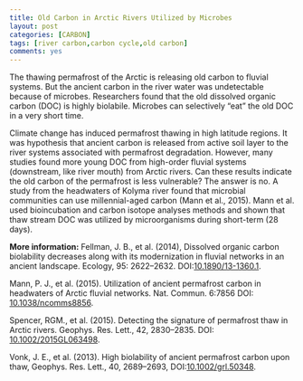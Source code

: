 ```yaml
---
title: Old Carbon in Arctic Rivers Utilized by Microbes
layout: post
categories: [CARBON]
tags: [river carbon,carbon cycle,old carbon]
comments: yes
---
```


The thawing permafrost of the Arctic is releasing old carbon to fluvial systems. But the ancient carbon in the river water was undetectable because of microbes. Researchers found that the old dissolved organic carbon (DOC) is highly biolabile. Microbes can selectively “eat” the old DOC in a very short time.

Climate change has induced permafrost thawing in high latitude regions. It was hypothesis that ancient carbon is released from active soil layer to the river systems associated with permafrost degradation. However, many studies found more young DOC from high-order fluvial systems (downstream, like river mouth) from Arctic rivers. Can these results indicate the old carbon of the permafrost is less vulnerable? The answer is no. A study from the headwaters of Kolyma river found that microbial communities can use millennial-aged carbon (Mann et al., 2015). Mann et al. used bioincubation and carbon isotope analyses methods and shown that thaw stream DOC was utilized by microorganisms during short-term (28 days).

**More information:** Fellman, J. B., et al. (2014), Dissolved organic carbon biolability decreases along with its modernization in fluvial networks in an ancient landscape. Ecology, 95: 2622–2632. DOI:[10.1890/13-1360.1](http://onlinelibrary.wiley.com/doi/10.1890/13-1360.1/abstract).

Mann, P. J., et al. (2015). Utilization of ancient permafrost carbon in headwaters of Arctic fluvial networks. Nat. Commun. 6:7856 DOI: [10.1038/ncomms8856](http://www.nature.com/articles/ncomms8856).

Spencer, RGM., et al. (2015). Detecting the signature of permafrost thaw in Arctic rivers. Geophys. Res. Lett., 42, 2830–2835. DOI: [10.1002/2015GL063498](http://onlinelibrary.wiley.com/doi/10.1002/2015GL063498/full).

Vonk, J. E., et al. (2013). High biolability of ancient permafrost carbon upon thaw, Geophys. Res. Lett., 40, 2689–2693, DOI:[10.1002/grl.50348](http://onlinelibrary.wiley.com/doi/10.1002/grl.50348/abstract).